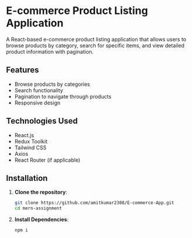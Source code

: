 # E-commerce Product Listing Application

A React-based e-commerce product listing application that allows users to browse products by category, search for specific items, and view detailed product information with pagination.

## Features

- Browse products by categories
- Search functionality
- Pagination to navigate through products
- Responsive design

## Technologies Used

- React.js
- Redux Toolkit
- Tailwind CSS
- Axios
- React Router (if applicable)

## Installation

1. **Clone the repository**:
   ```bash
   git clone https://github.com/amitkumar2308/E-commerce-App.git
   cd mern-assignment
2. **Install Dependencies**:
   ```bash
   npm i
